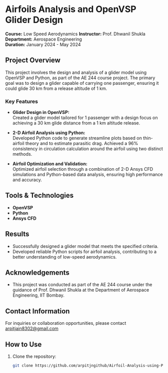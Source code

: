# Airfoils Analysis and OpenVSP Glider Design

**Course:** Low Speed Aerodynamics
**Instructor:** Prof. Dhwanil Shukla  
**Department:** Aerospace Engineering  
**Duration:** January 2024 - May 2024

## Project Overview

This project involves the design and analysis of a glider model using OpenVSP and Python, as part of the AE 244 course project. The primary goal was to design a glider capable of carrying one passenger, ensuring it could glide 30 km from a release altitude of 1 km.

### Key Features

- **Glider Design in OpenVSP:**  
  Created a glider model tailored for 1 passenger with a design focus on achieving a 30 km glide distance from a 1 km altitude release.

- **2-D Airfoil Analysis using Python:**  
  Developed Python code to generate streamline plots based on thin-airfoil theory and to estimate parasitic drag. Achieved a 96% consistency in circulation calculation around the airfoil using two distinct methods.

- **Airfoil Optimization and Validation:**  
  Optimized airfoil selection through a combination of 2-D Ansys CFD simulations and Python-based data analysis, ensuring high performance and accuracy.

## Tools & Technologies

- **OpenVSP**
- **Python**
- **Ansys CFD**

## Results

- Successfully designed a glider model that meets the specified criteria.
- Developed reliable Python scripts for airfoil analysis, contributing to a better understanding of low-speed aerodynamics.

## Acknowledgements
- This project was conducted as part of the AE 244 course under the guidance of Prof. Dhwanil Shukla at the Department of Aerospace Engineering, IIT Bombay.

## Contact Information
For inquiries or collaboration opportunities, please contact arpitjain8302@gmail.com

## How to Use

1. Clone the repository:  
   ```bash
   git clone https://github.com/arpitjngithub/Airfoil-Analysis-using-Python.git
   ```
